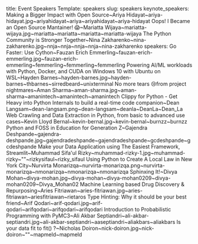 title: Event Speakers
Template: speakers
slug: speakers
keynote_speakers: Making a Bigger Impact with Open Source~Ariya Hidayat~ariya-hidayat.jpg~ariyahidayat~ariya~ariyahidayat~ariya-hidayat
    Oops! I Became an Open Source Mantainer! 😱~Mariatta Wijaya~mariatta-wijaya.jpg~mariatta~mariatta~mariatta~mariatta-wijaya
    The Python Community is Stronger Together~Nina Zakharenko~nina-zakharenko.jpg~nnja~nnja~nnja~nnja~nina-zakharenko
speakers: Go Faster: Use Cython~Fauzan Erich Emmerling~fauzan-erich-emmerling.jpg~fauzan-erich-emmerling~femmerling~femmerling~femmerling
    Powering AI/ML workloads with Python, Docker, and CUDA on Windows 10 with Ubuntu on WSL~Hayden Barnes~hayden-barnes.jpg~hayden-barnes~thbarnes~sirredbeard~unixterminal
    No more tears 😢from project nightmares~Aman Sharma~aman-sharma.jpg~aman-sharma~amanintech~amanintech~amanintech
    Clippy for Python - Get Heavy into Python Internals to build a real-time code companion~Dean Langsam~dean-langsam.png~dean-langsam~deanla~DeanLa~Dean_La
    Web Crawling and Data Extraction in Python, from basic to advanced use cases~Kevin Lloyd Bernal~kevin-bernal.jpg~kevin-bernal~burnzz~burnzz
    Python and FOSS in Education for Generation Z~Gajendra Deshpande~gajendra-deshpande.jpg~gajendradeshpande~gajendradeshpande~gcdeshpande~gcdeshpande
    Make your Data Application using The Easiest Framework, Streamlit~Muhammad Sifa'ul Rizky~muhammad-rizky-1.jpg~muhammad-rizky~""~rizkysifaul~rizky_sifaul
    Using Python to Create A Local Law in New York City~Nurvirta Monarizqa~nurvirta-monarizqa.png~nurvirta-monarizqa~nmonarizqa~nmonarizqa~nmonarizqa
    Sphinxing It!~Divya Mohan~divya-mohan.jpg~divya-mohan~divya-mohan0209~divya-mohan0209~Divya_Mohan02
    Machine Learning based Drug Discovery & Repurposing~Aries Fitriawan~aries-fitriawan.jpg~aries-fitriawan~ariesfitriawan~rietaros
    Type Hinting: Why it should be your best friend~Arif Qodari~arif-qodari.jpg~arif-qodari~arifqodari~arifqodari~arifqodari
    Introduction to Probabilistic Programming with PyMC3~Ali Akbar Septiandri~ali-akbar-septiandri.jpg~ali-akbar-septiandri~aaseptiandri~aliakbars~aliakbars
    Is your data fit to fit() ?~Nicholas Doiron~nick-doiron.jpg~nick-doiron~""~mapmeld~mapmeld


<!-- linkedin, github, twitter -->
